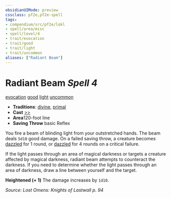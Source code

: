 ```yaml
---
obsidianUIMode: preview
cssclass: pf2e,pf2e-spell
tags:
- compendium/src/pf2e/lokl
- spell/area/misc
- spell/level/4
- trait/evocation
- trait/good
- trait/light
- trait/uncommon
aliases: ["Radiant Beam"]
---
```

# Radiant Beam *Spell 4*   
[evocation](../../rules/traits/evocation.md)  [good](../../rules/traits/good.md)  [light](../../rules/traits/light.md)  [uncommon](../../rules/traits/uncommon.md)  

- **Traditions**: [divine](../../rules/traits/divine.md), [primal](../../rules/traits/primal.md)
- **Cast** [>>](../../rules/core-rulebook/chapter-9-playing-the-game.md#Actions "Two-Action") 
- **Area**120-foot line
- **Saving Throw**  basic Reflex

You fire a beam of blinding light from your outstretched hands. The beam deals `5d10` good damage. On a failed saving throw, a creature becomes [dazzled](../../rules/conditions.md#Dazzled) for 1 round, or [dazzled](../../rules/conditions.md#Dazzled) for 4 rounds on a critical failure.

If the light passes through an area of magical darkness or targets a creature affected by magical darkness, radiant beam attempts to counteract the darkness. If you need to determine whether the light passes through an area of darkness, draw a line between yourself and the target.

**Heightened (+ 1)** The damage increases by `1d10`.

*Source: Lost Omens: Knights of Lastwall p. 94*
